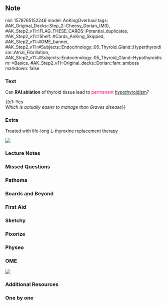 ## Note
nid: 1578765152246
model: AnKingOverhaul
tags: #AK_Original_Decks::Step_2::Cheesy_Dorian_(M3), #AK_Step2_v11::!FLAG_THESE_CARDS::Potential_duplicates, #AK_Step2_v11::!Shelf::#Cards_AnKing_Skipped, #AK_Step2_v11::#OME_banner, #AK_Step2_v11::#Subjects::Endocrinology::05_Thyroid_Gland::Hyperthyroidism::Atrial_Fibrillation, #AK_Step2_v11::#Subjects::Endocrinology::05_Thyroid_Gland::Hypothyroidism::*Basics, #AK_Step2_v11::Original_decks::Dorian::fam::amboss
markdown: false

### Text
Can <b>RAI ablation</b> of thyroid tissue lead to <font color=
"#FC0280">permanant</font> <u>hypothyroidism</u>?
<div>
  {{c1::Yes
</div>
<div>
  <i>Which is actually easier to manage than Graves disease</i>}}
</div>

### Extra
Treated with life-long L-thyroxine replacement therapy
<div><img src=
"paste-a1149b0880e195ecd01d2c01e8d1a558ec1cb726.jpg"></div>

### Lecture Notes


### Missed Questions


### Pathoma


### Boards and Beyond


### First Aid


### Sketchy


### Pixorize


### Physeo


### OME
<div class="ome-widget">
  <a href="https://onlinemeded.org?ref=anki"><img src=
  "_OME_AnkiFlashcards_General_3.png"></a>
</div>

### Additional Resources


### One by one

